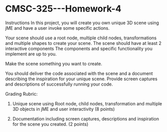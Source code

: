 # CMSC-325---Homework-4
Instructions
In this project, you will create you own unique 3D scene using jME and have a user invoke some specific actions.

Your scene should use a root node, multiple child nodes,  transformations and multiple shapes to create your scene. The scene should have at least 2 interactive components The components and specific functionality you implement are up to you.

Make the scene something you want to create.

You should deliver the code associated with the scene and a document describing the inspiration for your unique scene. Provide screen captures and descriptions of successfully running your code.

Grading Rubric:

1. Unique scene using Root node, child nodes, transformation and multiple 3D objects in jME and user interactivity (8 points)

2. Documentation including screen captures, descriptions and inspiration for the scene you created. (2 points)
